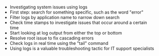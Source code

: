 -   Investigating system issues using logs
-   First step: search for something specific, such as the word "error"
-   Filter logs by application name to narrow down search
-   Check time stamps to investigate issues that occur around a certain time
-   Start looking at log output from either the top or bottom
-   Resolve root issue to fix cascading errors
-   Check logs in real time using the "tail" command
-   Using logs is a valuable troubleshooting tactic for IT support specialists